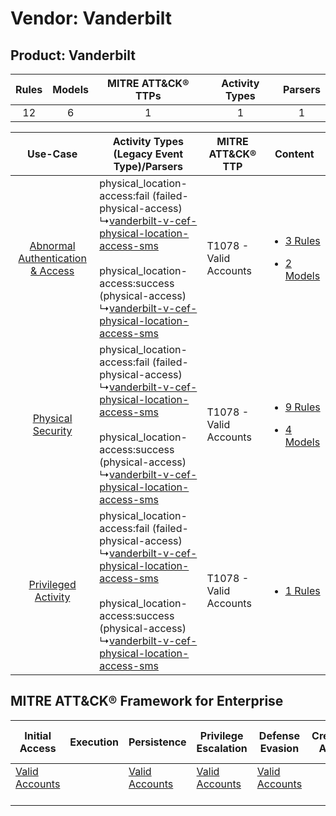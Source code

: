 Vendor: Vanderbilt
==================
Product: Vanderbilt
-------------------
| Rules | Models | MITRE ATT&CK® TTPs | Activity Types | Parsers |
|:-----:|:------:|:------------------:|:--------------:|:-------:|
|  12   |   6    |         1          |       1        |    1    |

|    Use-Case    | Activity Types (Legacy Event Type)/Parsers    | MITRE ATT&CK® TTP          | Content    |
|:----:| ---- | ---- | ---- |
| [Abnormal Authentication & Access](../../../UseCases/uc_abnormal_authentication_&_access.md) |  physical_location-access:fail (failed-physical-access)<br> ↳[vanderbilt-v-cef-physical-location-access-sms](Ps/pC_vanderbiltvcefphysicallocationaccesssms.md)<br><br> physical_location-access:success (physical-access)<br> ↳[vanderbilt-v-cef-physical-location-access-sms](Ps/pC_vanderbiltvcefphysicallocationaccesssms.md)<br> | T1078 - Valid Accounts<br> | [<ul><li>3 Rules</li></ul><ul><li>2 Models</li></ul>](RM/r_m_vanderbilt_vanderbilt_Abnormal_Authentication_&_Access.md) |
|    [Physical Security](../../../UseCases/uc_physical_security.md)    |  physical_location-access:fail (failed-physical-access)<br> ↳[vanderbilt-v-cef-physical-location-access-sms](Ps/pC_vanderbiltvcefphysicallocationaccesssms.md)<br><br> physical_location-access:success (physical-access)<br> ↳[vanderbilt-v-cef-physical-location-access-sms](Ps/pC_vanderbiltvcefphysicallocationaccesssms.md)<br> | T1078 - Valid Accounts<br> | [<ul><li>9 Rules</li></ul><ul><li>4 Models</li></ul>](RM/r_m_vanderbilt_vanderbilt_Physical_Security.md)    |
|    [Privileged Activity](../../../UseCases/uc_privileged_activity.md)    |  physical_location-access:fail (failed-physical-access)<br> ↳[vanderbilt-v-cef-physical-location-access-sms](Ps/pC_vanderbiltvcefphysicallocationaccesssms.md)<br><br> physical_location-access:success (physical-access)<br> ↳[vanderbilt-v-cef-physical-location-access-sms](Ps/pC_vanderbiltvcefphysicallocationaccesssms.md)<br> | T1078 - Valid Accounts<br> | [<ul><li>1 Rules</li></ul>](RM/r_m_vanderbilt_vanderbilt_Privileged_Activity.md)    |

MITRE ATT&CK® Framework for Enterprise
--------------------------------------
| Initial Access                                                      | Execution | Persistence                                                         | Privilege Escalation                                                | Defense Evasion                                                     | Credential Access | Discovery | Lateral Movement | Collection | Command and Control | Exfiltration | Impact |
| ------------------------------------------------------------------- | --------- | ------------------------------------------------------------------- | ------------------------------------------------------------------- | ------------------------------------------------------------------- | ----------------- | --------- | ---------------- | ---------- | ------------------- | ------------ | ------ |
| [Valid Accounts](https://attack.mitre.org/techniques/T1078)<br><br> |           | [Valid Accounts](https://attack.mitre.org/techniques/T1078)<br><br> | [Valid Accounts](https://attack.mitre.org/techniques/T1078)<br><br> | [Valid Accounts](https://attack.mitre.org/techniques/T1078)<br><br> |                   |           |                  |            |                     |              |        |